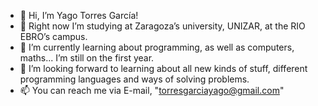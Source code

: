 - 👋 Hi, I’m Yago Torres García!
- 👀 Right now I’m studying at Zaragoza’s university, UNIZAR, at the RIO EBRO’s campus.
- 🌱 I’m currently learning about programming, as well as computers, maths... I’m still on the first year.
- 💞️ I’m looking forward to learning about all new kinds of stuff, different programming languages and ways of solving problems.
- 📫 You can reach me via E-mail, "torresgarciayago@gmail.com"

<!---
Yaguit00/Yaguit00 is a ✨ special ✨ repository because its `README.md` (this file) appears on your GitHub profile.
You can click the Preview link to take a look at your changes.
--->

